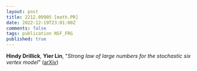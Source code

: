 ```yaml
---
layout: post
title: 2212.09905 [math.PR]
date: 2022-12-19T23:01:00Z
comments: false
tags: publication NSF_FRG
published: true
---
```


<b>Hindy Drillick</b>, <b>Yier Lin</b>, "<i>Strong law of large numbers for the stochastic six vertex model</i>" ([arXiv](http://arxiv.org/abs/2212.09905v1))
